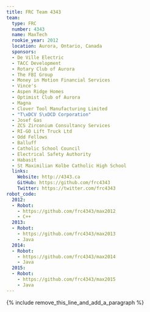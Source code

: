 ```yaml
---
title: FRC Team 4343
team:
  type: FRC
  number: 4343
  name: MaxTech
  rookie_year: 2012
  location: Aurora, Ontario, Canada
  sponsors:
  - De Ville Electric
  - TACC Development
  - Rotary Club of Aurora
  - The FBI Group
  - Money in Motion Financial Services
  - Vince's
  - Aspen Ridge Homes
  - Optimist Club of Aurora
  - Magna
  - Clover Tool Manufacturing Limited
  - "T\xDCV S\xDCD Corporation"
  - Josef Gas
  - ZCS Zirconium Consultancy Services
  - RI-GO Lift Truck Ltd
  - Odd Fellows
  - Balluff
  - Catholic School Council
  - Electrical Safety Authority
  - Habasit
  - St Maximilian Kolbe Catholic High School
  links:
    Website: http://4343.ca
    GitHub: https://github.com/frc4343
    Twitter: https://twitter.com/frc4343
robot_code:
  2012:
  - Robot:
    - https://github.com/frc4343/max2012
    - C++
  2013:
  - Robot:
    - https://github.com/frc4343/max2013
    - Java
  2014:
  - Robot:
    - https://github.com/frc4343/max2014
    - Java
  2015:
  - Robot:
    - https://github.com/frc4343/max2015
    - Java
---
```


{% include remove_this_line_and_add_a_paragraph %}
